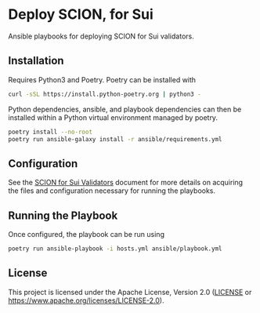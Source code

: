 # Deploy SCION, for Sui

Ansible playbooks for deploying SCION for Sui validators.

## Installation

Requires Python3 and Poetry. Poetry can be installed with

```bash
curl -sSL https://install.python-poetry.org | python3 -
```

Python dependencies, ansible, and playbook dependencies can then be installed within a Python virtual environment managed by poetry.

```bash
poetry install --no-root
poetry run ansible-galaxy install -r ansible/requirements.yml
```

## Configuration

See the [SCION for Sui Validators](https://mystenlabs.notion.site/SCION-for-Sui-Validators-6c191f0088d54425b4de4be1ba747ce3) document for more details on acquiring the files and configuration necessary for running the playbooks.

## Running the Playbook

Once configured, the playbook can be run using

```bash
poetry run ansible-playbook -i hosts.yml ansible/playbook.yml
```

## License

This project is licensed under the Apache License, Version 2.0 ([LICENSE](LICENSE) or
<https://www.apache.org/licenses/LICENSE-2.0>).
